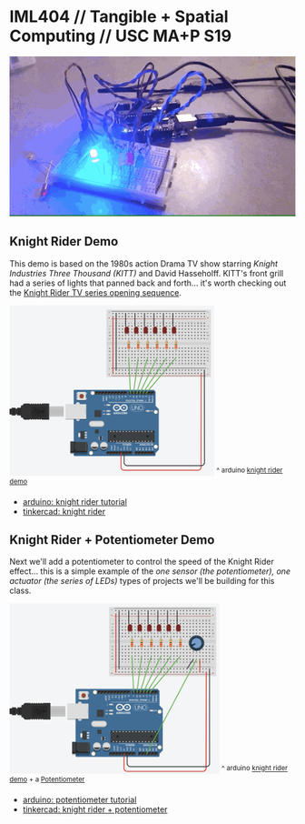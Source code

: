 # IML404 // Tangible + Spatial Computing // USC MA+P S19   

![arduino-knightrider](https://github.com/johnbcarpenter/USC_IML404_IMAGES/blob/master/images/arduino-knightrider.gif)  

## Knight Rider Demo
This demo is based on the 1980s action Drama TV show starring _Knight Industries Three Thousand (KITT)_ and David Hasseholff.  KITT's front grill had a series of lights that panned back and forth... it's worth checking out the [Knight Rider TV series opening sequence](https://www.youtube.com/watch?v=oNyXYPhnUIs).

<img src="https://github.com/johnbcarpenter/USC_IML404_IMAGES/blob/master/images/arduino-knightrider-circuit.png" height="300" />  
<sup>^ arduino <a href="https://www.arduino.cc/en/Tutorial/KnightRider">knight rider demo</a></sup>

- [arduino: knight rider tutorial](https://www.arduino.cc/en/Tutorial/KnightRider)
- [tinkercad: knight rider](https://www.tinkercad.com/things/5bnFpG7p8Rs-knightrider)

## Knight Rider + Potentiometer Demo
Next we'll add a potentiometer to control the speed of the Knight Rider effect... this is a simple example of the _one sensor (the potentiometer), one actuator (the series of LEDs)_  types of projects we'll be building for this class.

<img src="https://github.com/johnbcarpenter/USC_IML404_IMAGES/blob/master/images/arduino-knightrider-potentiometer-circuit.png" height="300" />  
<sup>^ arduino <a href="https://www.arduino.cc/en/Tutorial/KnightRider">knight rider demo</a> + a <a href="https://www.arduino.cc/en/tutorial/potentiometer">Potentiometer</a></sup>

- [arduino: potentiometer tutorial](https://www.arduino.cc/en/tutorial/potentiometer)
- [tinkercad: knight rider + potentiometer](https://www.tinkercad.com/things/1DSpwehiANr-knightrider-potentiometer)
